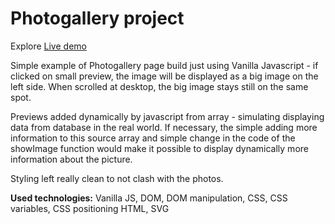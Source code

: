 # Photogallery project

Explore [Live demo](https://alice-rez.github.io/simple-photogallery/)

Simple example of Photogallery page build just using Vanilla Javascript - if clicked on small preview, the image will be displayed as a big image on the left side. When scrolled at desktop, the big image stays still on the same spot.

Previews added dynamically by javascript from array - simulating displaying data from database in the real world. If necessary, the simple adding more information to this source array and simple change in the code of the showImage function would make it possible to display dynamically more information about the picture.

Styling left really clean to not clash with the photos.

**Used technologies:** Vanilla JS, DOM, DOM manipulation, CSS, CSS variables, CSS positioning HTML, SVG
